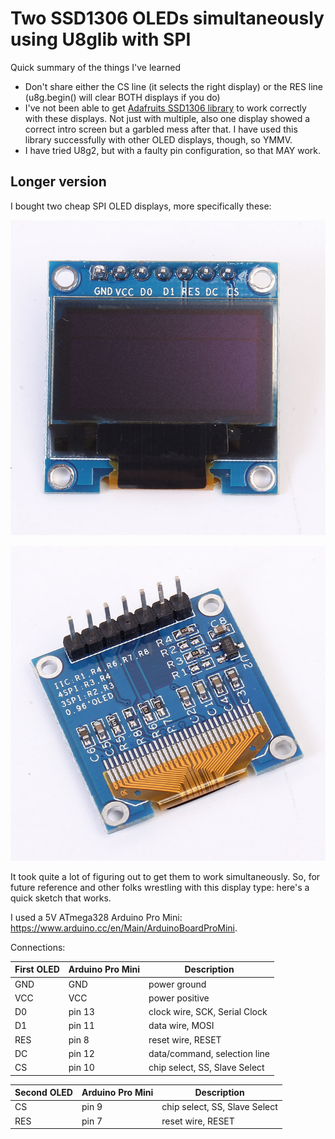 # Two SSD1306 OLEDs simultaneously using U8glib with SPI

Quick summary of the things I've learned

- Don't share either the CS line (it selects the right display) or the RES line (u8g.begin() will clear BOTH displays if you do)
- I've not been able to get [Adafruits SSD1306 library](https://github.com/adafruit/Adafruit_SSD1306) to work correctly with these displays. Not just with multiple, also one display showed a correct intro screen but a garbled mess after that. I have used this library successfully with other OLED displays, though, so YMMV.
- I have tried U8g2, but with a faulty pin configuration, so that MAY work.

## Longer version

I bought two cheap SPI OLED displays, more specifically these: 

![front](https://raw.githubusercontent.com/vincentjacobs/multiple_ssd1306_u8glib_spi/master/images/oled_front.jpg)

![back](https://raw.githubusercontent.com/vincentjacobs/multiple_ssd1306_u8glib_spi/master/images/oled_back.jpg)


It took quite a lot of figuring out to get them to work simultaneously. So, for future reference and other folks wrestling with this display type: here's a quick sketch that works.

I used a 5V ATmega328 Arduino Pro Mini: https://www.arduino.cc/en/Main/ArduinoBoardProMini.

Connections:

| First OLED           	| Arduino Pro Mini 	| Description 			            |
|-----------------------|-------------------|-----------------------------------|
| GND 					| GND     		 	| power ground 			            |
| VCC 					| VCC 				| power positive		            |
| D0                    | pin 13    	    | clock wire, SCK, Serial Clock 	|
| D1 					| pin 11			| data wire, MOSI					|
| RES 					| pin 8				| reset wire, RESET 				|
| DC 					| pin 12 			| data/command, selection line 		|
| CS 					| pin 10			| chip select, SS, Slave Select 	|

| Second OLED          	| Arduino Pro Mini 	| Description 			            |
|-----------------------|-------------------|-----------------------------------|
| CS 					| pin 9	    		| chip select, SS, Slave Select 	|
| RES 					| pin 7				| reset wire, RESET 				|




